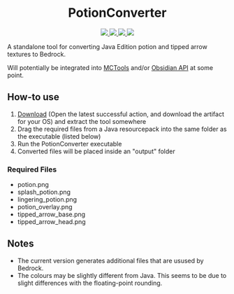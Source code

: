 <h1 align="center">
  PotionConverter
</h1>
<p align="center">
    <a href="https://github.com/mullak99/Panorama/tree/master" alt="PotionConverter">
        <img src="https://github.com/mullak99/PotionConverter/actions/workflows/dotnet-build.yml/badge.svg" />
    </a>
    <a href="https://github.com/mullak99/PotionConverter/issues" alt="PotionConverter Issues">
        <img src="https://img.shields.io/github/issues/mullak99/PotionConverter" />
    </a>
    <a href="https://github.com/mullak99/PotionConverter/pulls" alt="PotionConverter Pull Requests">
        <img src="https://img.shields.io/github/issues-pr/mullak99/PotionConverter" />
    </a>
    <a href="https://github.com/mullak99/PotionConverter/stargazers" alt="PotionConverter Stars">
        <img src="https://img.shields.io/github/stars/mullak99/PotionConverter" />
    </a>
</p>

A standalone tool for converting Java Edition potion and tipped arrow textures to Bedrock.

Will potentially be integrated into [MCTools](https://github.com/mullak99/MCTools) and/or [Obsidian API](https://github.com/mullak99s-Faithful/Obsidian) at some point.

## How-to use
1) [Download](https://github.com/mullak99/PotionConverter/actions/workflows/dotnet-build.yml) (Open the latest successful action, and download the artifact for your OS) and extract the tool somewhere
2) Drag the required files from a Java resourcepack into the same folder as the executable (listed below)
3) Run the PotionConverter executable
4) Converted files will be placed inside an "output" folder

### Required Files
- potion.png
- splash_potion.png
- lingering_potion.png
- potion_overlay.png
- tipped_arrow_base.png
- tipped_arrow_head.png

## Notes
- The current version generates additional files that are usused by Bedrock.
- The colours may be slightly different from Java. This seems to be due to slight differences with the floating-point rounding.
